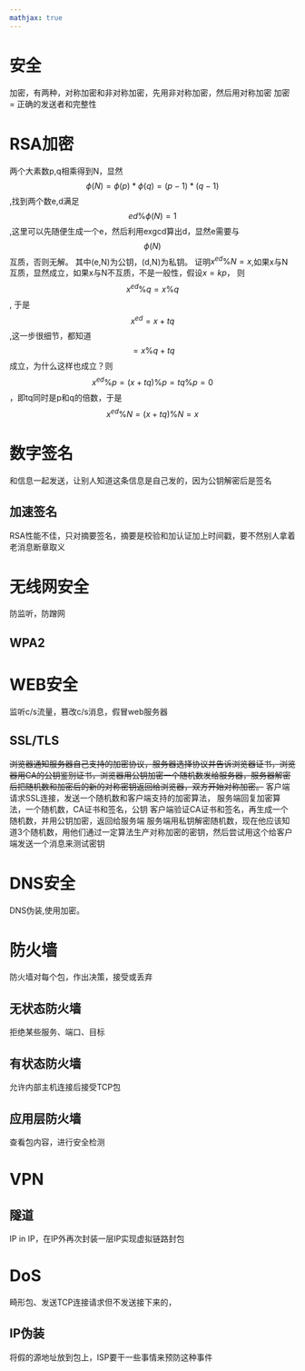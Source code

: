 ```yaml
---
mathjax: true
---
```


# 安全
 加密，有两种，对称加密和非对称加密，先用非对称加密，然后用对称加密
 加密 = 正确的发送者和完整性

# RSA加密
 两个大素数p,q相乘得到N，显然$$\phi(N)=\phi(p)*\phi(q)=(p-1)*(q-1)$$,找到两个数e,d满足$$ed\%\phi(N)=1$$,这里可以先随便生成一个e，然后利用exgcd算出d，显然e需要与$$\phi(N)$$互质，否则无解。
 其中(e,N)为公钥，(d,N)为私钥。
 证明$x^{ed}\%N=x$,如果x与N互质，显然成立，如果x与N不互质，不是一般性，假设$x=kp$， 则$$x^{ed}\%q=x\%q$$, 于是$$x^{ed}=x+tq$$,这一步很细节，都知道$$=x\%q+tq$$成立，为什么这样也成立？则$$x^{ed}\%p=(x+tq)\%p=tq\%p=0$$，即tq同时是p和q的倍数，于是$$x^{ed}\%N=(x+tq)\%N=x$$

<!---more-->
# 数字签名
 和信息一起发送，让别人知道这条信息是自己发的，因为公钥解密后是签名

## 加速签名
 RSA性能不佳，只对摘要签名，摘要是校验和加认证加上时间戳，要不然别人拿着老消息断章取义

# 无线网安全
 防监听，防蹭网


## WPA2

# WEB安全
 监听c/s流量，篡改c/s消息，假冒web服务器

## SSL/TLS
~~浏览器通知服务器自己支持的加密协议，服务器选择协议并告诉浏览器证书，浏览器用CA的公钥鉴别证书，浏览器用公钥加密一个随机数发给服务器，服务器解密后把随机数和加密后的新的对称密钥返回给浏览器，双方开始对称加密。~~
 客户端请求SSL连接，发送一个随机数和客户端支持的加密算法，
 服务端回复加密算法，一个随机数，CA证书和签名，公钥
 客户端验证CA证书和签名，再生成一个随机数，并用公钥加密，返回给服务端
 服务端用私钥解密随机数，现在他应该知道3个随机数，用他们通过一定算法生产对称加密的密钥，然后尝试用这个给客户端发送一个消息来测试密钥

# DNS安全
 DNS伪装,使用加密。


# 防火墙
 防火墙对每个包，作出决策，接受或丢弃
## 无状态防火墙
 拒绝某些服务、端口、目标
## 有状态防火墙
 允许内部主机连接后接受TCP包
## 应用层防火墙
 查看包内容，进行安全检测

# VPN
## 隧道
 IP in IP，在IP外再次封装一层IP实现虚拟链路封包

# DoS
 畸形包、发送TCP连接请求但不发送接下来的，
## IP伪装
 将假的源地址放到包上，ISP要干一些事情来预防这种事件
